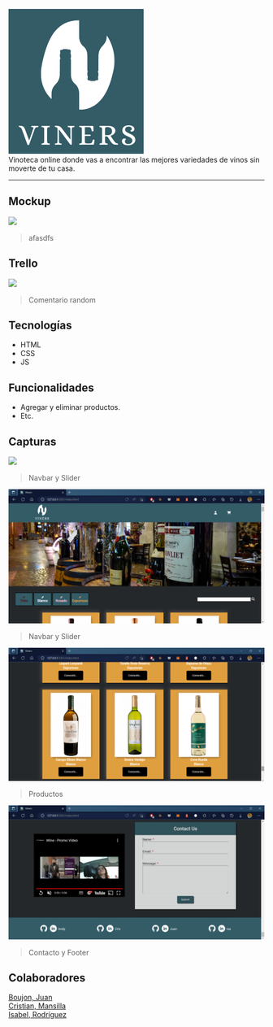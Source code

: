 ![](.//assets/img/viners-logo.png)<br>
Vinoteca online donde vas a encontrar las mejores variedades de vinos sin moverte de tu casa.

------------

## Mockup
![](https://media.ambito.com/p/82e68ee7ebdceda46a90f9d8786c59d4/adjuntos/239/imagenes/040/370/0040370819/730x0/smart/messi-copa-matejpg.jpg)
> afasdfs

## Trello
![](https://elintransigente.com/wp-content/uploads/2022/12/Messi-Argentina-3.jpg)
> Comentario random

## Tecnologías
- HTML
- CSS
- JS

## Funcionalidades

- Agregar y eliminar productos.
- Etc.

## Capturas
![](https://drive.google.com/file/d/1in3HWzEWQzDEsrNbHVhuvoVtAeqVp9fX/view?usp=share_link)<br>
> Navbar y Slider

![](.//assets/img/capturas/captura1.png)<br>
> Navbar y Slider

![](.//assets/img/capturas/captura2.png)<br>
> Productos

![](.//assets/img/capturas/captura3.png)
> Contacto y Footer

## Colaboradores
[Boujon, Juan](https://github.com/Juan2805)<br>
[Cristian, Mansilla](https://github.com/cristianmansilla)<br>
[Isabel, Rodríguez](https://github.com/isardz)

